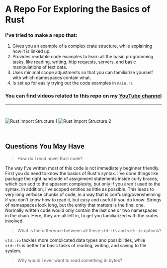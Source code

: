 # A Repo For Exploring the Basics of Rust

### I've tried to make a repo that:

1.  Gives you an example of a complex crate structure, while explaining how it is linked up.
1.  Provides readable code examples to learn all the basic programming tasks, like reading, writing, http requests, servers, and basic manipulations of text data.
1.  Uses minimal scope adjustments so that you can familiarize yourself with which namespaces contain what.
1.  Is set up for easily trying out the code examples in `main.rs`

### You can find videos related to this repo on my [YouTube channel](https://www.youtube.com/@NoahSteckley/videos)

---

<br/>

![Rust Import Structure 1](https://user-images.githubusercontent.com/66894106/234412414-97a3c1b1-e896-45bc-b55b-7dd4f94756d1.jpg)
![Rust Import Structure 2](https://user-images.githubusercontent.com/66894106/234412425-64a3f5cd-9987-40b9-bf72-3fd42f1e0bc8.jpg)

<br/>

## Questions You May Have

> How do I read novel Rust code?

The way I've written most of this code is not immediately beginner friendly. First you do need to know the basics of Rust's syntax. I've done things like package the right hand side of assignment statements inside curly braces, which can add to the apparent complexity, but only if you aren't used to the syntax. In addition, I've scoped entities as little as possible. This leads to very long verbose chunks of code, in a way that is confusing/overwhelming if you don't know how to read it, but easy and useful if you do know: Strings of namespaces look long, but the entity that matters is the final one. Normally written code would only contain the last one or two namespaces in the chain. Here, they are all left in, to get you familiarized with the crates involved.

> What is the difference between all these `std::fs` and `std::io` options?

`std::io` tackles more complicated data types and possibilities, while `std::fs` is better for basic tasks of reading, writing, and saving to file system.

> Why would I ever want to read something in bytes?
